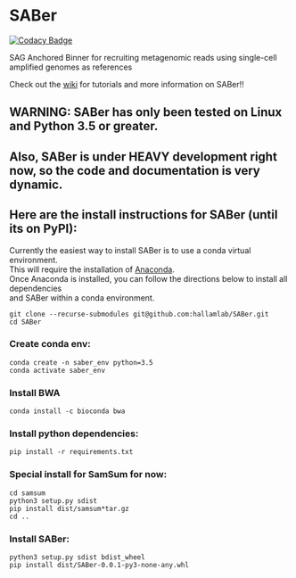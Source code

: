 # SABer

[![Codacy Badge](https://api.codacy.com/project/badge/Grade/1a2954edef114b81a583bb23ffba2ace)](https://app.codacy.com/gh/hallamlab/SABer?utm_source=github.com&utm_medium=referral&utm_content=hallamlab/SABer&utm_campaign=Badge_Grade_Dashboard)

SAG Anchored Binner for recruiting metagenomic reads using single-cell amplified genomes as references

Check out the [wiki](https://github.com/hallamlab/SABer/wiki) for tutorials and more information on SABer!!

## WARNING: SABer has only been tested on Linux and Python 3.5 or greater.
##          Also, SABer is under HEAVY development right now, so the code and documentation is very dynamic. 
## Here are the install instructions for SABer (until its on PyPI):
Currently the easiest way to install SABer is to use a conda virtual environment.  
This will require the installation of [Anaconda](https://www.anaconda.com/distribution/).  
Once Anaconda is installed, you can follow the directions below to install all dependencies  
and SABer within a conda environment.
```
git clone --recurse-submodules git@github.com:hallamlab/SABer.git  
cd SABer  
```
### Create conda env:
```
conda create -n saber_env python=3.5  
conda activate saber_env  
```
### Install BWA
```
conda install -c bioconda bwa
```
### Install python dependencies:
```
pip install -r requirements.txt  
```
### Special install for SamSum for now:
```
cd samsum  
python3 setup.py sdist  
pip install dist/samsum*tar.gz  
cd ..  
```  
### Install SABer:
```
python3 setup.py sdist bdist_wheel  
pip install dist/SABer-0.0.1-py3-none-any.whl  
```
